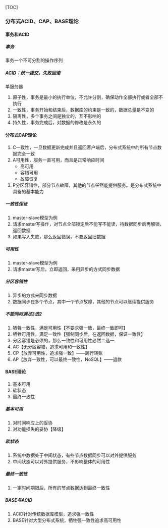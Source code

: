 [TOC]

### 分布式ACID、CAP、BASE理论

#### 事务和ACID

##### 事务

事务一个不可分割的操作序列

##### ACID：统一提交，失败回滚

单服务器

1.  原子性，事务是最小的执行单位，不允许分割，确保动作全部执行或者全部不执行
2.  一致性，事务开始和结束后，数据库的约束是一致的，数据总量是不变的
3.  隔离性，多个事务之间是独立的，互不影响的
4.  持久性，事务完成后，对数据的修改是永久的

#### 分布式CAP理论

1.  C一致性，一旦数据更新完成并且返回客户端后，分布式系统中的所有节点数据完全一致
2.  A可用性，服务一直可用，而且是正常响应时间
    *   高可用
    *   容错可用
    *   故障恢复
3.  P分区容错性，部分节点故障，其他的节点任然能提供服务。是分布式系统中具备的基本能力

##### 一致性保证

1.  master-slave模型为例
2.  请求master写操作，对节点全部锁定后不能写不能读，待数据同步后再解锁，返回数据
3.  如果写入失败，那么返回错误，不要返回旧数据

##### 可用性

1.  master-slave模型为例
2.  请求master写后，立即返回，采用异步的方式同步数据

##### 分区容错性

1.  异步的方式来同步数据
2.  数据同步在多个节点，其中一个节点故障，其他的节点可以继续提供服务

##### 不能同时满足3选2

1.  牺牲一致性，满足可用性【不要求强一致，最终一致即可】
2.  牺牲可用性，满足一致性【强制同步后，在返回数据，保证一致性】
3.  分区容错是必须的，那么一致性和可用性必然二选一
4.  AC【无分区容错，追求可用和一致性】
5.  CP【放弃可用性，追求强一致】——跨行转账
6.  AP【放弃一致性，可以最终一致性，NoSQL】——退款

#### BASE理论

1.  基本可用
2.  软状态
3.  最终一致性

##### 基本可用

1.  对时间响应上的妥协
2.  对功能损失的妥协【降级】

##### 软状态

1.  系统中数据处于中间状态，有些节点数据同步可以对外提供服务
2.  中间状态可以对外提供服务，不影响整体的可用性

##### 最终一致性

1.  一定时间期限后，所有的节点数据达到最终一致性

##### BASE与ACID

1.  ACID针对传统数据库模型，追求强一致性
2.  BASE针对大型分布式系统，牺牲强一致性追求高可用性